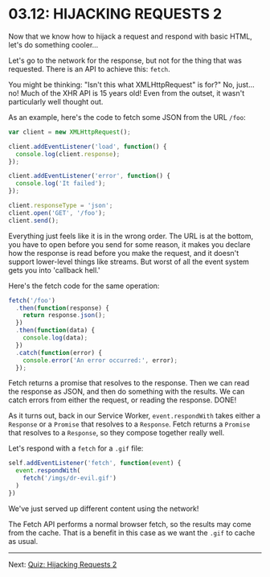 # 03.12: HIJACKING REQUESTS 2
Now that we know how to hijack a request and respond with basic HTML, let's do something cooler...

Let's go to the network for the response, but not for the thing that was requested. There is an API to achieve this: `fetch`.

You might be thinking: "Isn't this what XMLHttpRequest" is for?" No, just... no! Much of the XHR API is 15 years old! Even from the outset, it wasn't particularly well thought out.

As an example, here's the code to fetch some JSON from the URL `/foo`:

```js
var client = new XMLHttpRequest();

client.addEventListener('load', function() {
  console.log(client.response);
});

client.addEventListener('error', function() {
  console.log('It failed');
});

client.responseType = 'json';
client.open('GET', '/foo');
client.send();
```

Everything just feels like it is in the wrong order. The URL is at the bottom, you have to open before you send for some reason, it makes you declare how the response is read before you make the request, and it doesn't support lower-level things like streams. But worst of all the event system gets you into 'callback hell.'

Here's the fetch code for the same operation:

```js
fetch('/foo')
  .then(function(response) {
    return response.json();
  })
  .then(function(data) {
    console.log(data);
  })
  .catch(function(error) {
    console.error('An error occurred:', error);
  });
```

Fetch returns a promise that resolves to the response. Then we can read the response as JSON, and then do something with the results. We can catch errors from either the request, or reading the response. DONE!

As it turns out, back in our Service Worker, `event.respondWith` takes either a `Response` or a `Promise` that resolves to a `Response`. Fetch returns a `Promise` that resolves to a `Response`, so they compose together really well.

Let's respond with a `fetch` for a `.gif` file:

```js
self.addEventListener('fetch', function(event) {
  event.respondWith(
    fetch('/imgs/dr-evil.gif')
  )
})
```

We've just served up different content using the network!

The Fetch API performs a normal browser fetch, so the results may come from the cache. That is a benefit in this case as we want the `.gif` to cache as usual.

- - -

Next: [Quiz: Hijacking Requests 2](./13-quiz-hijacking-requests-2.md)